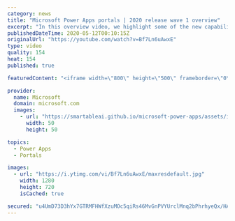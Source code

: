 ```yaml
---
category: news
title: "Microsoft Power Apps portals | 2020 release wave 1 overview"
excerpt: "In this overview video, we highlight some of the new capabilities included in the latest update to Microsoft Power Apps portals.     Here are the capabilities covered:   •    Power BI integration, so you can quickly add Power BI reports, tables, and dashboards to your portals without coding.  •    Themes"
publishedDateTime: 2020-05-12T00:10:15Z
originalUrl: "https://youtube.com/watch?v=Bf7Ln6uAwxE"
type: video
quality: 154
heat: 154
published: true

featuredContent: "<iframe width=\"800\" height=\"500\" frameborder=\"0\" src=\"https://www.youtube.com/embed/Bf7Ln6uAwxE\" allow=\"accelerometer; autoplay; encrypted-media; gyroscope; picture-in-picture\" allowfullscreen></iframe>"

provider:
  name: Microsoft
  domain: microsoft.com
  images:
    - url: "https://smartableai.github.io/microsoft-power-apps/assets/images/organizations/microsoft.com-50x50.jpg"
      width: 50
      height: 50

topics:
  - Power Apps
  - Portals

images:
  - url: "https://i.ytimg.com/vi/Bf7Ln6uAwxE/maxresdefault.jpg"
    width: 1280
    height: 720
    isCached: true

secured: "u4UmD73D3hYx7GTRMFHWfXzuMOc5qiRs46MvGnPVYUrclMnq2bPhrhyeQx/HAhaehE/oX4ZxBk2PIL1AUhAwZJZY9La5HoO60TnuarJIctFc9yKepqHA/fGLLMyY06TzvCCnixVn4FQohccai9qEx7HPmuN2UQzc/NiKQyVKa/yOUXmyyzU1Y9+7YtiN5DGpyfo+KvK4vm6vH7P1a33a4lYGf1exscySHAP7mOgxb6GHAWgnz7tTMequy3OiNcUcjbqo5OsZPwd23z8M1gvv+1HmHe8A+MigC5qcXeXb2OUlknxmDNTafb05QvVF5HxtMTwlfb41Jj07UAMQuY2drl5G1wDdFprqY4c5wpGFz4mURgrKuyOBR2kqPF0/0/4uP6Sy40EGLB0SXcZwNK+BSgj9yrTEFWaePi1QFX9edOVcmWgLiVX8FIFjoqHiaX2n;m5+y1X4hWwMFtuk3TGZM2Q=="
---
```


